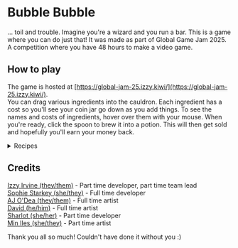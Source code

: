 # Bubble Bubble
... toil and trouble. Imagine you're a wizard and you run a bar. This is a game where you can do just that!
It was made as part of Global Game Jam 2025. A competition where you have 48 hours to make a video game.

## How to play
The game is hosted at [https://global-jam-25.izzy.kiwi/](https://global-jam-25.izzy.kiwi/). \
You can drag various ingredients into the cauldron. Each ingredient has a cost so you'll see your coin jar go down as you add things. To see the names and costs of ingredients, hover over them with your mouse.
When you're ready, click the spoon to brew it into a potion. This will then get sold and hopefully you'll earn your money back. 

<details>
<summary>Recipes</summary>

Egg, Ice: Egg on the Rocks \
Whisky, Lemon, Sugar Cube, Orange: Whiskey Sour \
Whisky, Bitters, Sugar Cube, Orange: Old Fashioned \
Rum, Mint Leaf, Sugar Cube: Mojito \
Fey Wine, Elixir of Clarity: Clarity potion \
Whisky, Fey Wine, Bitters, Starleaf Bitters, Cherry: Mana-hattan \
Rum, Lemon, Sugar Cube: Daiquiri \
Elixir of Clarity, Mint Leaf, Ginger Beer: FrostHaven Mule \
Liquid Sunlight, Elixir of Clarity, Rum, Orange, Lime, Cherry: Sirens Sunrise \
Whisky, Starleaf Bitters, Sugar Cube: Astral mint \
Rum, Elixir of Clarity, Liquid Sunlight, Starleaf Bitters, Orange liqueur, Liquid Moonlight, Ice, Cola: Astral Island \
Orange Liqueur, Fey Wine, Ice: Fey Summer Spritz \
Fey Wine, Liquid Sunlight: Sunlight Spritz \
Fey Wine, Liquid Moonlight: Moonlight Spritz \
Starleaf Bitters, Fey Wine: Starlight spritz \
Liquid Moonlight, Egg, Lemon: Moonlight fizz
</details>

## Credits
[Izzy Irvine (they/them)](https://github.com/Izzy-Irvine) - Part time developer, part time team lead \
[Sophie Starkey (she/they)](https://github.com/sophiestarkey) - Full time developer \
[AJ O'Dea (they/them)](https://github.com/AMothcreature) - Full time artist \
[David (he/him)](https://github.com/Arrowskee) - Full time artist \
[Sharlot (she/her)](https://github.com/sticks-stuff) - Part time developer \
[Min Iles (she/they)](https://github.com/Tominne) - Part time artist

Thank you all so much! Couldn't have done it without you :)
